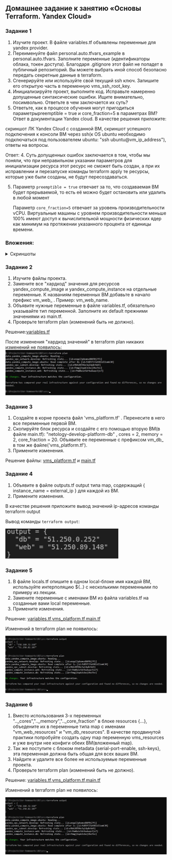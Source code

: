 ## Домашнее задание к занятию «Основы Terraform. Yandex Cloud»

### Задание 1

1. Изучите проект. В файле variables.tf объявлены переменные для yandex provider.
2. Переименуйте файл personal.auto.tfvars_example в personal.auto.tfvars. Заполните переменные (идентификаторы облака, токен доступа). Благодаря .gitignore этот файл не попадет в публичный репозиторий. Вы можете выбрать иной способ безопасно передать секретные данные в terraform.
3. Сгенерируйте или используйте свой текущий ssh ключ. Запишите его открытую часть в переменную vms_ssh_root_key.
4. Инициализируйте проект, выполните код. Исправьте намеренно допущенные синтаксические ошибки. Ищите внимательно, посимвольно. Ответьте в чем заключается их суть?
5. Ответьте, как в процессе обучения могут пригодиться параметрыpreemptible = true и core_fraction=5 в параметрах ВМ? Ответ в документации Yandex cloud.
В качестве решения приложите:

скриншот ЛК Yandex Cloud с созданной ВМ,
скриншот успешного подключения к консоли ВМ через ssh(к OS ubuntu необходимо подключаться под пользователем ubuntu: "ssh ubuntu@vm_ip_address"),
ответы на вопросы.

Ответ:
4. Суть допущенных ошибок заключается в том, чтобы мы поняли, что при неправильном указании параметров для инициализации ресурса этот ресурс не сможет быть создан, а при их исправлении и перезапуске команды terraform apply те ресурсы, которые уже были созданы, не будут пересоздаваться.  

5. Параметр ```preemptible = true``` отвечает за то, что создаваемая ВМ будет прерываемой, то есть её можно будет остановить или удалить в любой момент

    Параметр ```core_fraction=5``` отвечает за уровень производительности vCPU. Виртуальные машины с уровнем производительности меньше 100% имеют доступ к вычислительной мощности физических ядер как минимум на протяжении указанного процента от единицы времени.


### Вложения:

<details>
<summary> Скриншоты </summary>

![Скриншот](terr/img/image-1.png)

![Скриншот](terr/img/image-2.png)
</details>

### Задание 2

1. Изучите файлы проекта.
2. Замените все "хардкод" значения для ресурсов yandex_compute_image и yandex_compute_instance на отдельные переменные. К названиям переменных ВМ добавьте в начало префикс vm_web_ . Пример: vm_web_name.
3. Объявите нужные переменные в файле variables.tf, обязательно указывайте тип переменной. Заполните их default прежними значениями из main.tf.
4. Проверьте terraform plan (изменений быть не должно).

Решение:[variables.tf](https://github.com/basson63/devops-netology-29/tree/main/Terraform/terr/variables.tf)


После изменения "хардкод значений" в terraform plan никаких изменений не появилось:
![image](terr/img/image-3.png)




### Задание 3 

1. Создайте в корне проекта файл 'vms_platform.tf' . Перенесите в него все переменные первой ВМ.
2. Скопируйте блок ресурса и создайте с его помощью вторую ВМ(в файле main.tf): "netology-develop-platform-db" , cores = 2, memory = 2, core_fraction = 20. Объявите ее переменные с префиксом vm_db_ в том же файле('vms_platform.tf').
3. Примените изменения.

Решение файлы: [vms_platform.tf](terr/vms_platform.tf) и [main.tf](terr/main.tf)

### Задание 4

1. Объявите в файле outputs.tf output типа map, содержащий { instance_name = external_ip } для каждой из ВМ.
2. Примените изменения.

В качестве решения приложите вывод значений ip-адресов команды terraform output

Вывод команды ```terraform output```: 

![Скриншот](terr/img/image-4.png)


### Задание 5

1. В файле locals.tf опишите в одном local-блоке имя каждой ВМ, используйте интерполяцию ${..} с несколькими переменными по примеру из лекции.
2. Замените переменные с именами ВМ из файла variables.tf на созданные вами local переменные.
3. Примените изменения.

Решение: [variables.tf](terr/variables.tf),[vms_platform.tf](terr/vms_platform.tf),[main.tf](terr/main.tf)

Изменений в terraform plan не появилось:

![Скриншот](terr/img/image-5.png)


### Задание 6

1. Вместо использования 3-х переменных ".._cores",".._memory",".._core_fraction" в блоке resources {...}, объедените их в переменные типа map с именами "vm_web_resources" и "vm_db_resources". В качестве продвинутой практики попробуйте создать одну map переменную vms_resources и уже внутри нее конфиги обеих ВМ(вложенный map).
2. Так же поступите с блоком metadata {serial-port-enable, ssh-keys}, эта переменная должна быть общая для всех ваших ВМ.
3. Найдите и удалите все более не используемые переменные проекта.
4. Проверьте terraform plan (изменений быть не должно).

Решение: [variables.tf](Terraform/terr/variables.tf),[vms_platform.tf](Terraform/terr/vms_platform.tf),[main.tf](Terraform/terr/main.tf)

Изменений в terraform plan не появилось:

![Скриншот](terr/img/image-6.png)

